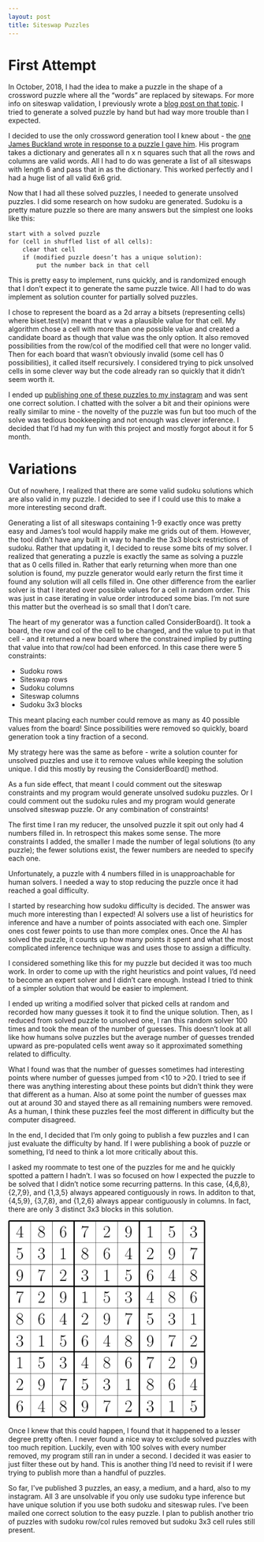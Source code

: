 ```yaml
---
layout: post
title: Siteswap Puzzles
---
```


# First Attempt

In October, 2018, I had the idea to make a puzzle in the shape of a crossword
puzzle where all the “words” are replaced by sitewaps. For more info on siteswap
validation, I previously wrote a [blog post on that topic](http://joshmermelstein.com/Introduction-To-Siteswap/). I tried to generate a
solved puzzle by hand but had way more trouble than I expected.

I decided to use the only crossword generation tool I knew about - the [one
James Buckland wrote in response to a puzzle I gave him](http://jbuckland.com/puzzle-pong-i/). His program takes a dictionary and
generates all n x n squares such that all the rows and columns are valid words.
All I had to do was generate a list of all siteswaps with length 6 and pass that
in as the dictionary. This worked perfectly and I had a huge list of all valid
6x6 grid.

Now that I had all these solved puzzles, I needed to generate unsolved puzzles.
I did some research on how sudoku are generated. Sudoku is a pretty mature
puzzle so there are many answers but the simplest one looks like this:

```
start with a solved puzzle
for (cell in shuffled list of all cells):
    clear that cell
    if (modified puzzle doesn’t has a unique solution):
        put the number back in that cell
```

This is pretty easy to implement, runs quickly, and is randomized enough that I
don’t expect it to generate the same puzzle twice. All I had to do was implement
as solution counter for partially solved puzzles.

I chose to represent the board as a 2d array a bitsets (representing cells)
where biset.test(v) meant that v was a plausible value for that cell. My
algorithm chose a cell with more than one possible value and created a candidate
board as though that value was the only option. It also removed possibilities
from the row/col of the modified cell that were no longer valid. Then for each
board that wasn’t obviously invalid (some cell has 0 possibilities), it called
itself recursively. I considered trying to pick unsolved cells in some clever
way but the code already ran so quickly that it didn’t seem worth it.

I ended up [publishing one of these puzzles to my instagram](https://www.instagram.com/p/BofY05ZnluX/) and was sent one correct solution. I
chatted with the solver a bit and their opinions were really similar to mine -
the novelty of the puzzle was fun but too much of the solve was tedious
bookkeeping and not enough was clever inference. I decided that I’d had my fun
with this project and mostly forgot about it for 5 month.

# Variations

Out of nowhere, I realized that there are some valid sudoku solutions which are
also valid in my puzzle. I decided to see if I could use this to make a more
interesting second draft.

Generating a list of all siteswaps containing 1-9 exactly once was pretty easy
and James’s tool would happily make me grids out of them. However, the tool
didn’t have any built in way to handle the 3x3 block restrictions of sudoku.
Rather that updating it, I decided to reuse some bits of my solver. I realized
that generating a puzzle is exactly the same as solving a puzzle that as 0 cells
filled in. Rather that early returning when more than one solution is found, my
puzzle generator would early return the first time it found any solution will
all cells filled in. One other difference from the earlier solver is that I
iterated over possible values for a cell in random order. This was just in case
iterating in value order introduced some bias. I’m not sure this matter but the
overhead is so small that I don’t care.

The heart of my generator was a function called ConsiderBoard(). It took a
board, the row and col of the cell to be changed, and the value to put in that
cell - and it returned a new board where the constrained implied by putting that
value into that row/col had been enforced. In this case there were 5
constraints:

- Sudoku rows
- Siteswap rows
- Sudoku columns
- Siteswap columns
- Sudoku 3x3 blocks

This meant placing each number could remove as many as 40 possible values from
the board! Since possibilities were removed so quickly, board generation took a
tiny fraction of a second.

My strategy here was the same as before - write a solution counter for unsolved
puzzles and use it to remove values while keeping the solution unique. I did
this mostly by reusing the ConsiderBoard() method. 

As a fun side effect, that meant I could comment out the siteswap constraints and
my program would generate unsolved sudoku puzzles. Or I could comment out the
sudoku rules and my program would generate unsolved siteswap puzzle. Or any
combination of constraints!

The first time I ran my reducer, the unsolved puzzle it spit out only had 4
numbers filled in. In retrospect this makes some sense. The more constraints I
added, the smaller I made the number of legal solutions (to any puzzle); the
fewer solutions exist, the fewer numbers are needed to specify each one.

Unfortunately, a puzzle with 4 numbers filled in is unapproachable for human
solvers. I needed a way to stop reducing the puzzle once it had reached a goal
difficulty.

I started by researching how sudoku difficulty is decided. The answer was much
more interesting than I expected! AI solvers use a list of heuristics for
inference and have a number of points associated with each one. Simpler ones
cost fewer points to use than more complex ones. Once the AI has solved the
puzzle, it counts up how many points it spent and what the most complicated
inference technique was and uses those to assign a difficulty.

I considered something like this for my puzzle but decided it was too much work.
In order to come up with the right heuristics and point values, I’d need to
become an expert solver and I didn’t care enough. Instead I tried to think of a
simpler solution that would be easier to implement.

I ended up writing a modified solver that picked cells at random and recorded
how many guesses it took it to find the unique solution. Then, as I reduced from
solved puzzle to unsolved one, I ran this random solver 100 times and took the
mean of the number of guesses. This doesn’t look at all like how humans solve
puzzles but the average number of guesses trended upward as pre-populated cells
went away so it approximated something related to difficulty.

What I found was that the number of guesses sometimes had interesting points
where number of guesses jumped from <10 to >20. I tried to see if there was
anything interesting about these points but didn’t think they were that
different as a human. Also at some point the number of guesses max out at around
30 and stayed there as all remaining numbers were removed. As a human, I think
these puzzles feel the most different in difficulty but the computer disagreed.

In the end, I decided that I’m only going to publish a few puzzles and I can
just evaluate the difficulty by hand. If I were publishing a book of puzzle or
something, I’d need to think a lot more critically about this.

I asked my roommate to test one of the puzzles for me and he quickly spotted a
pattern I hadn’t. I was so focused on how I expected the puzzle to be solved
that I didn’t notice some recurring patterns. In this case, {4,6,8}, {2,7,9},
and {1,3,5} always appeared contiguously in rows. In additon to that, {4,5,9},
{3,7,8}, and {1,2,6} always appear contiguously in columns. In fact, there are
only 3 distinct 3x3 blocks in this solution.


<img src="/images/siteswap_puzzle/symmetry.png" style="max-height: 400px"> 

Once I knew that this could happen, I found that it happened to a lesser degree
pretty often.  I never found a nice way to exclude solved puzzles with too much
repition. Luckily, even with 100 solves with every number removed, my program
still ran in under a second. I decided it was easier to just filter these out by
hand.  This is another thing I’d need to revisit if I were trying to publish
more than a handful of puzzles.

So far, I've published 3 puzzles, an easy, a medium, and a hard, also to my
instagram. All 3 are unsolvable if you only use sudoku type inference but have
unique solution if you use both sudoku and siteswap rules. I’ve been mailed one
correct solution to the easy puzzle.  I plan to publish another trio of puzzles
with sudoku row/col rules removed but sudoku 3x3 cell rules still present.

